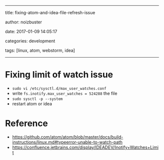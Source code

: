 
---

title:  fixing-atom-and-idea-file-refresh-issue

author: noizbuster

date:   2017-01-09 14:05:17

categories: development

tags: [linux, atom, webstorm, idea]

---
# Fixing limit of watch issue

* `sudo vi /etc/sysctl.d/max_user_watches.conf`
* write `fs.inotify.max_user_watches = 524288` the file
* `sudo sysctl -p --system`
* restart atom or idea

# Reference
* https://github.com/atom/atom/blob/master/docs/build-instructions/linux.md#typeerror-unable-to-watch-path
* https://confluence.jetbrains.com/display/IDEADEV/Inotify+Watches+Limit
